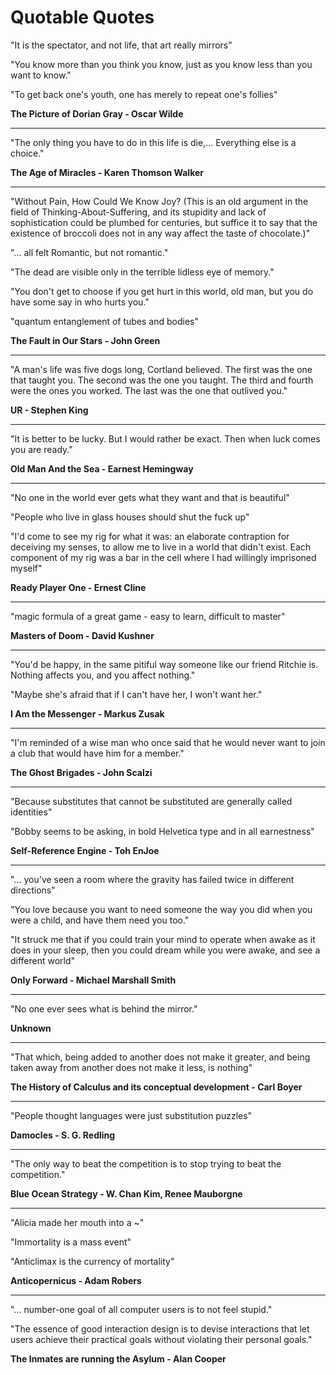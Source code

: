 Quotable Quotes
===============

"It is the spectator, and not life, that art really mirrors"

"You know more than you think you know, just as you know less than you want to know."

"To get back one's youth, one has merely to repeat one's follies"

**The Picture of Dorian Gray - Oscar Wilde**

---

"The only thing you have to do in this life is die,... Everything else is a choice."

**The Age of Miracles - Karen Thomson Walker**

---

"Without Pain, How Could We Know Joy? (This is an old argument in the field
of Thinking-About-Suffering, and its stupidity and lack of sophistication
could be plumbed for centuries, but suffice it to say that the existence
of broccoli does not in any way affect the taste of chocolate.)"

"... all felt Romantic, but not romantic."

"The dead are visible only in the terrible lidless eye of memory."

"You don't get to choose if you get hurt in this world, old man, but you do
have some say in who hurts you."

"quantum entanglement of tubes and bodies"

**The Fault in Our Stars - John Green**

---

"A man's life was five dogs long, Cortland believed. The first was the one
that taught you. The second was the one you taught. The third and fourth
were the ones you worked. The last was the one that outlived you."

**UR - Stephen King**

---

"It is better to be lucky. But I would rather be exact. Then when luck
comes you are ready."

**Old Man And the Sea - Earnest Hemingway**

---

"No one in the world ever gets what they want and that is beautiful"

"People who live in glass houses should shut the fuck up"

"I'd come to see my rig for what it was: an elaborate contraption for
deceiving my senses, to allow me to live in a world that didn't exist.
Each component of my rig was a bar in the cell where I had willingly
imprisoned myself"

**Ready Player One - Ernest Cline**

---

"magic formula of a great game - easy to learn, difficult to master"

**Masters of Doom - David Kushner**

---

"You'd be happy, in the same pitiful way someone like our friend Ritchie is.
Nothing affects you, and you affect nothing."

"Maybe she's afraid that if I can't have her, I won't want her."

**I Am the Messenger - Markus Zusak**

---

"I'm reminded of a wise man who once said that he would never want to join
a club that would have him for a member."

**The Ghost Brigades - John Scalzi**

---

"Because substitutes that cannot be substituted are generally called identities"

"Bobby seems to be asking, in bold Helvetica type and in all earnestness"

**Self-Reference Engine - Toh EnJoe**

---

"... you've seen a room where the gravity has failed twice in different
directions"

"You love because you want to need someone the way you did when you were
a child, and have them need you too."

"It struck me that if you could train your mind to operate when awake as
it does in your sleep, then you could dream while you were awake, and see
a different world"

**Only Forward - Michael Marshall Smith**

---

"No one ever sees what is behind the mirror."

**Unknown**

---

"That which, being added to another does not make it greater, and being
taken away from another does not make it less, is nothing"

**The History of Calculus and its conceptual development - Carl Boyer**

---

"People thought languages were just substitution puzzles"

**Damocles - S. G. Redling**

---

"The only way to beat the competition is to stop trying to beat the competition."

**Blue Ocean Strategy - W. Chan Kim, Renee Mauborgne**

---

"Alicia made her mouth into a ~"

"Immortality is a mass event"

"Anticlimax is the currency of mortality"

**Anticopernicus - Adam Robers**

---

"... number-one goal of all computer users is to not feel stupid."

"The essence of good interaction design is to devise interactions that let
users achieve their practical goals without violating their personal goals."

**The Inmates are running the Asylum - Alan Cooper**



